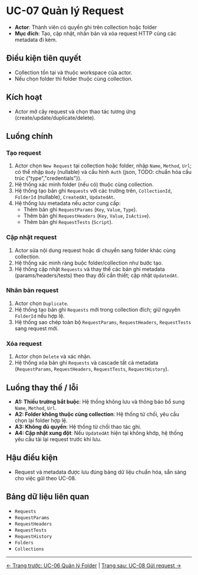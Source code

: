 # UC-07 Quản lý Request

- **Actor**: Thành viên có quyền ghi trên collection hoặc folder
- **Mục đích**: Tạo, cập nhật, nhân bản và xóa request HTTP cùng các metadata đi kèm.

## Điều kiện tiên quyết
- Collection tồn tại và thuộc workspace của actor.
- Nếu chọn folder thì folder thuộc cùng collection.

## Kích hoạt
- Actor mở cây request và chọn thao tác tương ứng (create/update/duplicate/delete).

## Luồng chính
### Tạo request
1. Actor chọn `New Request` tại collection hoặc folder, nhập `Name`, `Method`, `Url`; có thể nhập `Body` (nullable) và cấu hình `Auth` (json, TODO: chuẩn hóa cấu trúc {"type","credentials"}).
2. Hệ thống xác minh folder (nếu có) thuộc cùng collection.
3. Hệ thống tạo bản ghi `Requests` với các trường trên, `CollectionId`, `FolderId` (nullable), `CreatedAt`, `UpdatedAt`.
4. Hệ thống lưu metadata nếu actor cung cấp:
   - Thêm bản ghi `RequestParams` (`Key`, `Value`, `Type`).
   - Thêm bản ghi `RequestHeaders` (`Key`, `Value`, `IsActive`).
   - Thêm bản ghi `RequestTests` (`Script`).

### Cập nhật request
1. Actor sửa nội dung request hoặc di chuyển sang folder khác cùng collection.
2. Hệ thống xác minh ràng buộc folder/collection như bước tạo.
3. Hệ thống cập nhật `Requests` và thay thế các bản ghi metadata (params/headers/tests) theo thay đổi cần thiết; cập nhật `UpdatedAt`.

### Nhân bản request
1. Actor chọn `Duplicate`.
2. Hệ thống tạo bản ghi `Requests` mới trong collection đích; giữ nguyên `FolderId` nếu hợp lệ.
3. Hệ thống sao chép toàn bộ `RequestParams`, `RequestHeaders`, `RequestTests` sang request mới.

### Xóa request
1. Actor chọn `Delete` và xác nhận.
2. Hệ thống xóa bản ghi `Requests` và cascade tất cả metadata (`RequestParams`, `RequestHeaders`, `RequestTests`, `RequestHistory`).

## Luồng thay thế / lỗi
- **A1: Thiếu trường bắt buộc**: Hệ thống không lưu và thông báo bổ sung `Name`, `Method`, `Url`.
- **A2: Folder không thuộc cùng collection**: Hệ thống từ chối, yêu cầu chọn lại folder hợp lệ.
- **A3: Không đủ quyền**: Hệ thống từ chối thao tác ghi.
- **A4: Cập nhật xung đột**: Nếu `UpdatedAt` hiện tại không khớp, hệ thống yêu cầu tải lại request trước khi lưu.

## Hậu điều kiện
- Request và metadata được lưu đúng bảng dữ liệu chuẩn hóa, sẵn sàng cho việc gửi theo UC-08.

## Bảng dữ liệu liên quan
- `Requests`
- `RequestParams`
- `RequestHeaders`
- `RequestTests`
- `RequestHistory`
- `Folders`
- `Collections`
---
[← Trang trước: UC-06 Quản lý Folder](UC-06_ManageFolders.md) | [Trang sau: UC-08 Gửi request →](UC-08_SendRequest.md)
